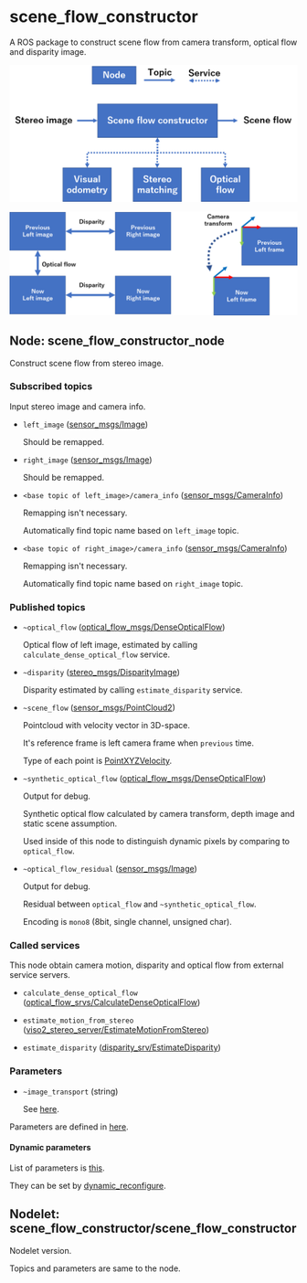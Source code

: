 # scene_flow_constructor

A ROS package to construct scene flow from camera transform, optical flow and disparity image.

![overview](scene_flow_constructor.png)

![frames](input_frames.png)

## Node: scene_flow_constructor_node

Construct scene flow from stereo image.

### Subscribed topics

Input stereo image and camera info.

* `left_image` ([sensor_msgs/Image](http://docs.ros.org/api/sensor_msgs/html/msg/Image.html))

  Should be remapped.

* `right_image` ([sensor_msgs/Image](http://docs.ros.org/api/sensor_msgs/html/msg/Image.html))

  Should be remapped.

* `<base topic of left_image>/camera_info` ([sensor_msgs/CameraInfo](http://docs.ros.org/api/sensor_msgs/html/msg/CameraInfo.html))

  Remapping isn't necessary.

  Automatically find topic name based on `left_image` topic.

* `<base topic of right_image>/camera_info` ([sensor_msgs/CameraInfo](http://docs.ros.org/api/sensor_msgs/html/msg/CameraInfo.html))

  Remapping isn't necessary.

  Automatically find topic name based on `right_image` topic.

### Published topics

* `~optical_flow` ([optical_flow_msgs/DenseOpticalFlow](https://github.com/ActiveIntelligentSystemsLab/ros_optical_flow/blob/master/optical_flow_msgs/msg/DenseOpticalFlow.msg))

  Optical flow of left image, estimated by calling `calculate_dense_optical_flow` service.

* `~disparity` ([stereo_msgs/DisparityImage](http://docs.ros.org/api/stereo_msgs/html/msg/DisparityImage.html))

  Disparity estimated by calling `estimate_disparity` service.

* `~scene_flow` ([sensor_msgs/PointCloud2](http://docs.ros.org/api/sensor_msgs/html/msg/PointCloud2.html))

  Pointcloud with velocity vector in 3D-space.

  It's reference frame is left camera frame when `previous` time.
  
  Type of each point is [PointXYZVelocity](https://github.com/ActiveIntelligentSystemsLab/moving_object_detector/blob/master/scene_flow_constructor/include/scene_flow_constructor/pcl_point_xyz_velocity.h).

* `~synthetic_optical_flow` ([optical_flow_msgs/DenseOpticalFlow](https://github.com/ActiveIntelligentSystemsLab/ros_optical_flow/blob/master/optical_flow_msgs/msg/DenseOpticalFlow.msg))

  Output for debug.

  Synthetic optical flow calculated by camera transform, depth image and static scene assumption.

  Used inside of this node to distinguish dynamic pixels by comparing to `optical_flow`.

* `~optical_flow_residual` ([sensor_msgs/Image](http://docs.ros.org/api/sensor_msgs/html/msg/Image.html))

  Output for debug.

  Residual between `optical_flow` and `~synthetic_optical_flow`.

  Encoding is `mono8` (8bit, single channel, unsigned char).

### Called services

This node obtain camera motion, disparity and optical flow from external service servers.

* `calculate_dense_optical_flow` ([optical_flow_srvs/CalculateDenseOpticalFlow](https://github.com/ActiveIntelligentSystemsLab/ros_optical_flow/blob/master/optical_flow_srvs/srv/CalculateDenseOpticalFlow.srv))

* `estimate_motion_from_stereo` ([viso2_stereo_server/EstimateMotionFromStereo](../viso2_stereo_server/srv/EstimateMotionFromStereo.srv))

* `estimate_disparity` ([disparity_srv/EstimateDisparity](https://github.com/ActiveIntelligentSystemsLab/disparity_srv/blob/master/srv/EstimateDisparity.srv))

### Parameters

* `~image_transport` (string)

  See [here](http://wiki.ros.org/image_transport#Parameters-1).

Parameters are defined in [here](cfg/SceneFlowConstructor.cfg).

#### Dynamic parameters

List of parameters is [this](cfg/SceneFlowConstructor.cfg).

They can be set by [dynamic_reconfigure](http://wiki.ros.org/dynamic_reconfigure).

## Nodelet: scene_flow_constructor/scene_flow_constructor

Nodelet version.

Topics and parameters are same to the node.

